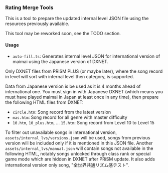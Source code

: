 ### Rating Merge Tools

This is a tool to prepare the updated internal level JSON file using the resources previously available.

This tool may be reworked soon, see the TODO section.

#### Usage

* `auto-fill.ts`: Generates internal level JSON for international version of maimai using the Japanese version of DXNET.

Only DXNET files from PRiSM PLUS (or maybe later), where the song record in level will sort with internal level then category, is supported.

Data from Japanese version is be used as it is 4 months ahead of international one. You must sign in with Japanese DXNET (which means you must have played maimai in Japan at least once in any time), then
prepare the following HTML files from DXNET:
* `circle.htm`: Song record from the latest version
* `mas.htm`: Song record for all genre with master difficulty
* `10.htm`, `10_plus.htm`, ... `15.htm`: Song record from Level 10 to Level 15

To filter out unavailable songs in international version, `assets/internal_lvs/versions.json` will be used, songs from previous version will be included only if it is mentioned in this JSON file. Another `assets/internal_lvs/manual.json` will contain songs not available in the following HTML, notably songs unlocked through class rank or special game mode which are hidden in DXNET after PRiSM update. It also adds international version only song, "全世界共通リズム感テスト".